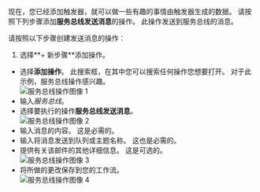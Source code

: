 现在，您已经添加触发器，就可以做一些有趣的事情由触发器生成的数据。 请按照下列步骤添加**服务总线发送消息**的操作。 此操作发送到服务总线的消息。  

请按照以下步骤创建发送消息的操作︰  

1. 选择**+ 新步骤**添加操作。  
- 选择**添加操作**。 此搜索框，在其中您可以搜索任何操作您想要打开。 对于此示例，服务总线操作感兴趣。    
![服务总线操作图像 1](./media/connectors-create-api-servicebus/action-1.png)   
- 输入*服务总线*。  
- 选择要执行的操作**服务总线发送消息**。  
![服务总线操作图像 2](./media/connectors-create-api-servicebus/action-2.png)    
- 输入消息的内容。 这是必需的。  
- 输入将消息发送到队列或主题名称。 这也是必需的。   
- 提供有关该邮件的其他详细信息。 这是可选的。     
![服务总线操作图像 3](./media/connectors-create-api-servicebus/action-3.png)    
- 将所做的更改保存到您的工作流。   
![服务总线操作图像 4](./media/connectors-create-api-servicebus/action-4.png)     
